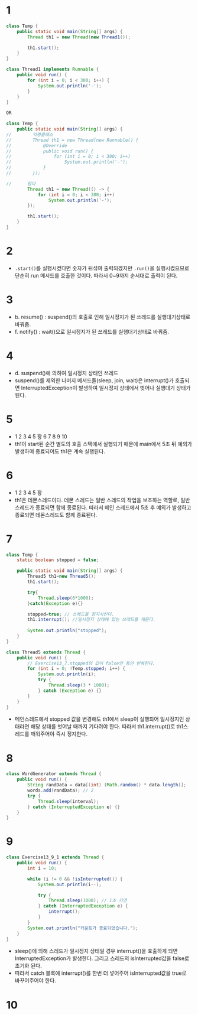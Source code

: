 # 1
```java
class Temp {
    public static void main(String[] args) {
        Thread th1 = new Thread(new Thread1());

        th1.start();
    }
}

class Thread1 implements Runnable {
    public void run() {
        for (int i = 0; i < 300; i++) {
            System.out.println('-');
        }
    }
}

OR

class Temp {
    public static void main(String[] args) {
//        익명클래스
//        Thread th1 = new Thread(new Runnable() {
//            @Override
//            public void run() {
//                for (int i = 0; i < 300; i++)
//                    System.out.println('-');
//            }
//        });

//      람다
        Thread th1 = new Thread(() -> {
            for (int i = 0; i < 300; i++)
                System.out.println('-');
        });

        th1.start();
    }
}
```

# 2
- ```.start()```를 실행시켰다면 숫자가 뒤섞여 출력되겠지만 ```.run()```을 실행시켰으므로 단순히 run 메서드를 호출한 것이다. 따라서 0~9까지 순서대로 출력이 된다.

# 3
- b. resume() : suspend()의 호출로 인해 일시정지가 된 쓰레드를 실행대기상태로 바꿔줌.
- f. notify() : wait()으로 일시정지가 된 쓰레드를 실행대기상태로 바꿔줌.

# 4
- d. suspend()에 의하여 일시정지 상태인 쓰레드
- suspend()를 제외한 나머지 메서드들(sleep, join, wait)은 interrupt()가 호출되면 InterruptedException이 발생하여 일시정지 상태에서 벗어나 실행대기 상태가 된다.

# 5
- 1 2 3 4 5 꽝 6 7 8 9 10
- th1이 start된 순간 별도의 호출 스택에서 실행되기 때문에 main에서 5초 뒤 예외가 발생하여 종료되어도 th1은 계속 실행된다.

# 6
- 1 2 3 4 5 꽝
- th1은 데몬스레드이다. 데몬 스레드는 일반 스레드의 작업을 보조하는 역할로, 일반 스레드가 종료되면 함께 종료된다. 따라서 메인 스레드에서 5초 후 예외가 발생하고 종료되면 데몬스레드도 함께 종료된다.

# 7
```java
class Temp {
    static boolean stopped = false;

    public static void main(String[] args) {
        Thread5 th1=new Thread5();
        th1.start();

        try{
            Thread.sleep(6*1000);
        }catch(Exception e){}

        stopped=true; // 쓰레드를 정지시킨다.
        th1.interrupt(); //일시정지 상태에 있는 쓰레드를 깨운다.
        
        System.out.println("stopped");
    }
}

class Thread5 extends Thread {
    public void run() {
        // Exercise13_7.stopped의 값이 false인 동안 반복한다.
        for (int i = 0; !Temp.stopped; i++) {
            System.out.println(i);
            try {
                Thread.sleep(3 * 1000);
            } catch (Exception e) {}
        }
    }
}
```
- 메인스레드에서 stopped 값을 변경해도 th1에서 sleep이 실행되어 일시정지인 상태라면 해당 상태를 벗어날 때까지 기다려야 한다. 따라서 th1.interrupt()로 th1스레드를 깨워주어야 즉시 정지한다.

# 8
```java
class WordGenerator extends Thread {
    public void run() {
        String randData = data[(int) (Math.random() * data.length)];    // 1
        words.add(randData); // 2
        try {
            Thread.sleep(interval);
        } catch (InterruptedException e) {}
    }
}
```

# 9
```java
class Exercise13_9_1 extends Thread {
    public void run() {
        int i = 10;

        while (i != 0 && !isInterrupted()) {
            System.out.println(i--);

            try {
                Thread.sleep(1000); // 1초 지연
            } catch (InterruptedException e) {
                interrupt();
            }
        }
        System.out.println("카운트가 종료되었습니다.");
    }
}
```
- sleep()에 의해 스레드가 일시정지 상태일 경우 interrupt()을 호출하게 되면 InterruptedException가 발생한다. 그리고 스레드의 isInterrupted값을 false로 초기화 된다.
- 따라서 catch 블록에 interrupt()를 한번 더 넣어주어 isInterrupted값을 true로 바꾸어주어야 한다.

# 10
```java

```

